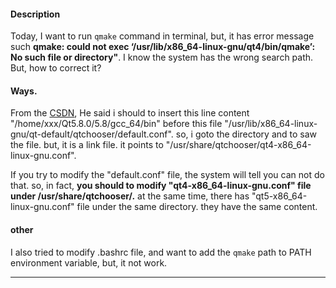 #### Description

Today, I want to run `qmake` command in terminal, but, it has error message such **qmake: could not exec ‘/usr/lib/x86_64-linux-gnu/qt4/bin/qmake’: No such file or directory"**. I know the system has the wrong search path. But, how to correct it?

#### Ways.

From the [CSDN](blog.csdn.net/zhuquan945/article/details/52818786), He said i should to insert this line content "/home/xxx/Qt5.8.0/5.8/gcc_64/bin" before this file "/usr/lib/x86_64-linux-gnu/qt-default/qtchooser/default.conf". so, i goto the directory and to saw the file. but, it is a link file. it points to "/usr/share/qtchooser/qt4-x86_64-linux-gnu.conf".

If you try to modify the "default.conf" file, the system will tell you can not do that. so, in fact, **you should to modify "qt4-x86_64-linux-gnu.conf" file under /usr/share/qtchooser/.** at the same time, there has "qt5-x86_64-linux-gnu.conf" file under the same directory. they have the same content.

#### other

I also tried to modify .bashrc file, and want to add the `qmake` path to PATH environment variable, but, it not work.

---
